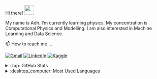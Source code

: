 Hi there! <img src="https://raw.githubusercontent.com/MartinHeinz/MartinHeinz/master/wave.gif" width="30px">

My name is Adh. I’m currently learning physics. My concentration is Computational Physics and Modelling. I am also interested in Machine Learning and Data Science.

📫 How to reach me ...

[![Gmail](https://img.shields.io/badge/--linkedin?label=Gmail&logo=gmail&style=social)](mailto:adh.isl.almrjl@gmail.com)
[![LinkedIn](https://img.shields.io/badge/--linkedin?label=LinkedIn&logo=LinkedIn&style=social)](https://www.linkedin.com/in/islamuddin-alimurrijal-1a671520a/)
[![Kaggle](https://img.shields.io/badge/--linkedin?label=Kaggle&logo=Kaggle&style=social)](https://www.kaggle.com/ialimurrijal)

<!-- ![visitors](https://visitor-badge.glitch.me/badge?page_id=${adh182}.${adh182/README.md}) -->

<p float="left">
  <details>
  <summary>:zap: GitHub Stats</summary>
  &emsp; &emsp; <img align="center" src="https://github-readme-stats.vercel.app/api?username=adh182&theme=gruvbox&show_icons=true" height=180em />
  </details>
  
  <details>
  <summary>:desktop_computer: Most Used Languages</summary>
  &emsp; &emsp; <img align="center" src="https://github-readme-stats.vercel.app/api/top-langs/?username=adh182&hide=css,html&layout=compact&theme=gruvbox" height=180em />
  </details>
</p>

<!---
adh182/adh182 is a ✨ special ✨ repository because its `README.md` (this file) appears on your GitHub profile.
You can click the Preview link to take a look at your changes.
--->
